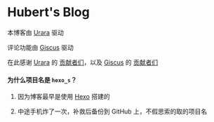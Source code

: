 # Hubert's Blog

本博客由 [Urara](https://github.com/importantimport/urara/) 驱动

评论功能由 [Giscus](https://github.com/giscus/giscus) 驱动

在此感谢 [Urara](https://github.com/importantimport/urara/) 的 [贡献者们](https://github.com/importantimport/urara/graphs/contributors)，以及 [Giscus](https://github.com/giscus/giscus) 的 [贡献者们](https://github.com/giscus/giscus/graphs/contributors)

#### 为什么项目名是 `hexo_s`？

1. 因为博客最早是使用 [Hexo](https://github.com/hexojs) 搭建的

2. 中途手机炸了一次，补救后备份到 GitHub 上，不假思索的取的项目名